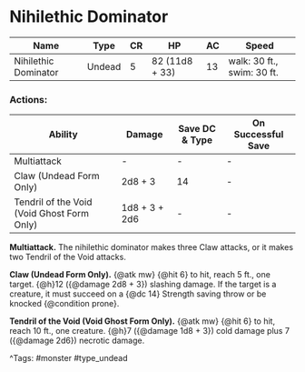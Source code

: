 # Nihilethic Dominator

| Name | Type | CR | HP | AC | Speed |
|------|------|----|----|----|-------|
| Nihilethic Dominator | Undead | 5 | 82 (11d8 + 33) | 13 | walk: 30 ft., swim: 30 ft. |

### Actions:

| Ability | Damage | Save DC & Type | On Successful Save |
|---------|--------|----------------|--------------------|
| Multiattack | - | - | - |
| Claw (Undead Form Only) | 2d8 + 3 | 14 | - |
| Tendril of the Void (Void Ghost Form Only) | 1d8 + 3 + 2d6 | - | - |


**Multiattack.** The nihilethic dominator makes three Claw attacks, or it makes two Tendril of the Void attacks.

**Claw (Undead Form Only).** {@atk mw} {@hit 6} to hit, reach 5 ft., one target. {@h}12 ({@damage 2d8 + 3}) slashing damage. If the target is a creature, it must succeed on a {@dc 14} Strength saving throw or be knocked {@condition prone}.

**Tendril of the Void (Void Ghost Form Only).** {@atk mw} {@hit 6} to hit, reach 10 ft., one creature. {@h}7 ({@damage 1d8 + 3}) cold damage plus 7 ({@damage 2d6}) necrotic damage.

^Tags: #monster #type_undead